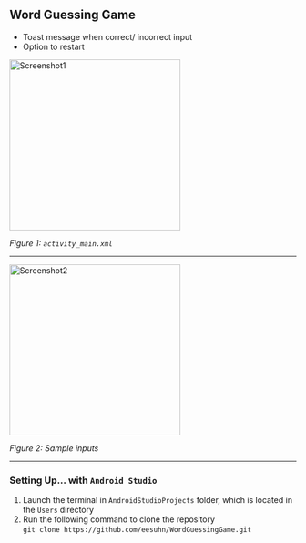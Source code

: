 ## Word Guessing Game 
- Toast message when correct/ incorrect input
- Option to restart

<img src="https://user-images.githubusercontent.com/102596628/215795853-72dfb6bc-8ff3-42ce-810a-3a2a4b30363a.png" alt="Screenshot1" width="300" />

*Figure 1: `activity_main.xml`*

---

<img src="https://user-images.githubusercontent.com/102596628/215796657-6911d83f-cb52-4bf1-a93d-92b0cd54b769.png" alt="Screenshot2" width="300" />

*Figure 2: Sample inputs*

---
### Setting Up... with `Android Studio`

1. Launch the terminal in `AndroidStudioProjects` folder, which is located in the `Users` directory
2. Run the following command to clone the repository <br>
`git clone https://github.com/eesuhn/WordGuessingGame.git`
